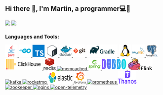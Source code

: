 <!--
**MartinDai/MartinDai** is a ✨ _special_ ✨ repository because its `README.md` (this file) appears on your GitHub profile.

Here are some ideas to get you started:

- 🔭 I’m currently working on ...
- 🌱 I’m currently learning ...
- 👯 I’m looking to collaborate on ...
- 🤔 I’m looking for help with ...
- 💬 Ask me about ...
- 📫 How to reach me: ...
- 😄 Pronouns: ...
- ⚡ Fun fact: ...
-->
## Hi there 👋, I'm Martin, a programmer💻🌟

<p align="left"> 
  <img height="190px" src="https://github-readme-stats.vercel.app/api?username=MartinDai&theme=solarized-light&show_icons=true&include_all_commits=true&count_private=true&PAT_1=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" />
<img height="190px"src="https://github-readme-stats.vercel.app/api/top-langs/?username=MartinDai&title_color=268bd2&icon_color=b58900&text_color=859900&bg_color=fdf6e3&layout=compact&hide=javascript,html,css,scss&PAT_1=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" />
</p>

<h3 align="left">Languages and Tools:</h3>
<a href="https://www.java.com" target="_blank"> <img src="https://raw.githubusercontent.com/devicons/devicon/master/icons/java/java-original-wordmark.svg" alt="java" width="40" height="40"/> </a>
<a href="https://go.dev" target="_blank"> <img src="https://raw.githubusercontent.com/devicons/devicon/master/icons/go/go-original-wordmark.svg" alt="go" width="40" height="40"/> </a>
<a href="https://www.typescriptlang.org" target="_blank"> <img src="https://raw.githubusercontent.com/devicons/devicon/master/icons/typescript/typescript-original.svg" alt="typescript" width="40" height="40"/> </a>
<a href="https://www.gnu.org/software/bash/" target="_blank"> <img src="https://raw.githubusercontent.com/devicons/devicon/master/icons/bash/bash-original.svg" alt="bash" width="40" height="40"/> </a>
<a href="https://www.docker.com" target="_blank"> <img src="https://raw.githubusercontent.com/devicons/devicon/master/icons/docker/docker-original-wordmark.svg" alt="docker" width="40" height="40"/> </a>
<a href="https://git-scm.com" target="_blank"> <img src="https://raw.githubusercontent.com/devicons/devicon/master/icons/git/git-original-wordmark.svg" alt="git" width="40" height="40"/> </a>
<a href="https://gradle.org" target="_blank"> <img src="https://raw.githubusercontent.com/cncf/landscape/master/hosted_logos/gradle.svg" alt="gradle" width="100" height="40"/> </a>
<a href="https://www.linux.org" target="_blank"> <img src="https://raw.githubusercontent.com/devicons/devicon/master/icons/linux/linux-original.svg" alt="linux" width="40" height="40"/> </a>
<a href="https://www.mysql.com" target="_blank"> <img src="https://raw.githubusercontent.com/devicons/devicon/master/icons/mysql/mysql-original-wordmark.svg" alt="mysql" width="40" height="40"/> </a>
<a href="https://www.postgresql.org" target="_blank"> <img src="https://raw.githubusercontent.com/devicons/devicon/master/icons/postgresql/postgresql-original-wordmark.svg" alt="postgresql" width="40" height="40"/> </a>
<a href="https://clickhouse.com" target="_blank"> <img src="https://raw.githubusercontent.com/cncf/landscape/master/hosted_logos/clickhouse.svg" alt="clickhouse" width="120" height="40"/> </a>
<a href="https://redis.io" target="_blank"> <img src="https://raw.githubusercontent.com/devicons/devicon/master/icons/redis/redis-original-wordmark.svg" alt="redis" width="40" height="40"/> </a>
<a href="https://www.memcached.org" target="_blank"> <img src="https://www.vectorlogo.zone/logos/memcached/memcached-icon.svg" alt="memcached" width="40" height="40"/> </a>
<a href="https://spring.io" target="_blank"> <img src="https://raw.githubusercontent.com/devicons/devicon/master/icons/spring/spring-original-wordmark.svg" alt="spring" width="40" height="40"/> </a>
<a href="https://dubbo.apache.org" target="_blank"> <img src="https://raw.githubusercontent.com/cncf/landscape/master/hosted_logos/dubbo.svg" alt="dubbo" width="80" height="40"/> </a>
<a href="https://flink.apache.org" target="_blank"> <img src="https://raw.githubusercontent.com/cncf/landscape/master/hosted_logos/flink.svg" alt="flink" width="80" height="40"/> </a>
<a href="https://kafka.apache.org" target="_blank"> <img src="https://www.vectorlogo.zone/logos/apache_kafka/apache_kafka-vertical.svg" alt="kafka" width="40" height="40"/> </a>
<a href="https://rocketmq.apache.org" target="_blank"> <img src="https://www.vectorlogo.zone/logos/apache_rocketmq/apache_rocketmq-icon.svg" alt="rocketmq" width="40" height="40"/> </a>
<a href="https://www.elastic.co" target="_blank"> <img src="https://raw.githubusercontent.com/cncf/landscape/master/hosted_logos/elastic.svg" alt="elastic" width="80" height="40"/> </a>
<a href="https://grafana.com" target="_blank"> <img src="https://raw.githubusercontent.com/devicons/devicon/master/icons/grafana/grafana-original-wordmark.svg" alt="grafana" width="40" height="40"/> </a>
<a href="https://prometheus.io" target="_blank"> <img src="https://www.vectorlogo.zone/logos/prometheusio/prometheusio-icon.svg" alt="prometheus" width="40" height="40"/> </a>
<a href="https://thanos.io" target="_blank"> <img src="https://raw.githubusercontent.com/cncf/landscape/master/hosted_logos/thanos.svg" alt="thanos" width="60" height="40"/> </a>
<a href="https://zookeeper.apache.org" target="_blank"> <img src="https://www.vectorlogo.zone/logos/apache_zookeeper/apache_zookeeper-icon.svg" alt="zookeeper" width="40" height="40"/> </a>
<a href="https://nginx.org" target="_blank"> <img src="https://www.vectorlogo.zone/logos/nginx/nginx-icon.svg" alt="nginx" width="40" height="40"/> </a>
<a href="https://opentelemetry.io" target="_blank"> <img src="https://raw.githubusercontent.com/cncf/landscape/master/hosted_logos/open-telemetry.svg" alt="open-telemetry" width="80" height="40"/> </a>
